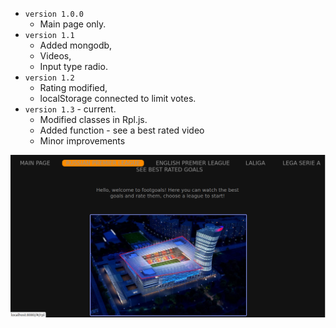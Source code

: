 - `version 1.0.0`
  - Main page only.
- `version 1.1`
  - Added mongodb,
  - Videos,
  - Input type radio.
- `version 1.2` 
  - Rating modified, 
  - localStorage connected to limit votes.
- `version 1.3` - current. 
  - Modified classes in Rpl.js. 
  - Added function - see a best rated video
  - Minor improvements
  
![Screen](public/screenshot.png)
